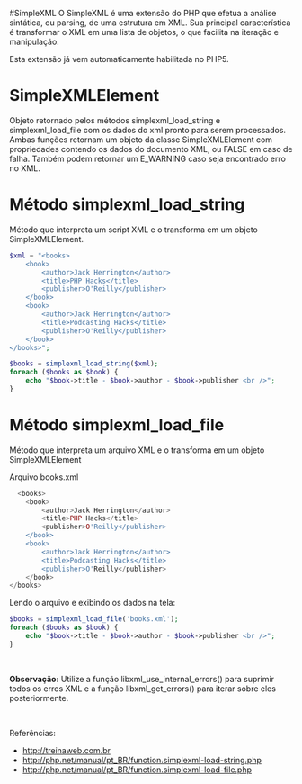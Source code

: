 #SimpleXML
O SimpleXML é uma extensão do PHP que efetua a análise sintática, ou parsing, de uma estrutura em XML. Sua principal característica é transformar o XML em uma lista de objetos, o que facilita na iteração e manipulação.

Esta extensão já vem automaticamente habilitada no PHP5.

# SimpleXMLElement
Objeto retornado pelos métodos simplexml_load_string e simplexml_load_file com os dados do xml pronto para serem processados.
Ambas funções retornam um objeto da classe SimpleXMLElement com propriedades contendo os dados do documento XML, ou FALSE em caso de falha. Também podem retornar um E_WARNING caso seja encontrado erro no XML.

# Método simplexml_load_string
Método que interpreta um script XML e o transforma em um objeto SimpleXMLElement.

```php
$xml = "<books>
    <book>
        <author>Jack Herrington</author>
        <title>PHP Hacks</title>
        <publisher>O'Reilly</publisher>
    </book>
    <book>
        <author>Jack Herrington</author>
        <title>Podcasting Hacks</title>
        <publisher>O'Reilly</publisher>
    </book>
</books>";

$books = simplexml_load_string($xml);
foreach ($books as $book) {
    echo "$book->title - $book->author - $book->publisher <br />";
}
```

# Método simplexml_load_file
Método que interpreta um arquivo XML e o transforma em um objeto SimpleXMLElement

Arquivo books.xml
```php
  <books>
    <book>
        <author>Jack Herrington</author>
        <title>PHP Hacks</title>
        <publisher>O'Reilly</publisher>
    </book>
    <book>
        <author>Jack Herrington</author>
        <title>Podcasting Hacks</title>
        <publisher>O'Reilly</publisher>
    </book>
</books>
```

Lendo o arquivo e exibindo os dados na tela:
```php
$books = simplexml_load_file('books.xml');
foreach ($books as $book) {
    echo "$book->title - $book->author - $book->publisher <br />";
}
```

<br />

**Observação:** Utilize a função libxml_use_internal_errors() para suprimir todos os erros XML e a função libxml_get_errors() para iterar sobre eles posteriormente.

<br />

Referências: 
* http://treinaweb.com.br
* http://php.net/manual/pt_BR/function.simplexml-load-string.php
* http://php.net/manual/pt_BR/function.simplexml-load-file.php

